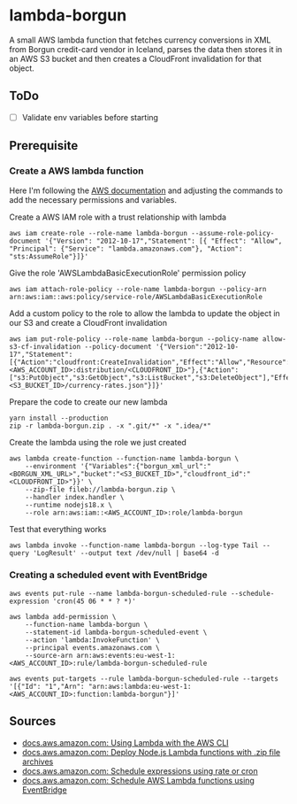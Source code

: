 # lambda-borgun

A small AWS lambda function that fetches currency conversions in XML from Borgun credit-card vendor in Iceland,
parses the data then stores it in an AWS S3 bucket and then creates a CloudFront invalidation for that object.

## ToDo

- [ ] Validate env variables before starting

## Prerequisite

### Create a AWS lambda function

Here I'm following the [AWS documentation](https://docs.aws.amazon.com/lambda/latest/dg/gettingstarted-awscli.html)
and adjusting the commands to add the necessary permissions and variables.

Create a AWS IAM role with a trust relationship with lambda

```shell
aws iam create-role --role-name lambda-borgun --assume-role-policy-document '{"Version": "2012-10-17","Statement": [{ "Effect": "Allow", "Principal": {"Service": "lambda.amazonaws.com"}, "Action": "sts:AssumeRole"}]}'
```

Give the role 'AWSLambdaBasicExecutionRole' permission policy

```shell
aws iam attach-role-policy --role-name lambda-borgun --policy-arn arn:aws:iam::aws:policy/service-role/AWSLambdaBasicExecutionRole
```

Add a custom policy to the role to allow the lambda to update the object in our S3 and create a CloudFront invalidation

```shell
aws iam put-role-policy --role-name lambda-borgun --policy-name allow-s3-cf-invalidation --policy-document '{"Version":"2012-10-17","Statement":[{"Action":"cloudfront:CreateInvalidation","Effect":"Allow","Resource":"arn:aws:cloudfront::<AWS_ACCOUNT_ID>:distribution/<CLOUDFRONT_ID>"},{"Action":["s3:PutObject","s3:GetObject","s3:ListBucket","s3:DeleteObject"],"Effect":"Allow","Resource":"arn:aws:s3:::<S3_BUCKET_ID>/currency-rates.json"}]}'
```

Prepare the code to create our new lambda

```shell
yarn install --production
zip -r lambda-borgun.zip . -x ".git/*" -x ".idea/*"
```

Create the lambda using the role we just created

```shell
aws lambda create-function --function-name lambda-borgun \
    --environment '{"Variables":{"borgun_xml_url":"<BORGUN_XML_URL>","bucket":"<S3_BUCKET_ID>","cloudfront_id":"<CLOUDFRONT_ID>"}}' \
    --zip-file fileb://lambda-borgun.zip \
    --handler index.handler \
    --runtime nodejs18.x \
    --role arn:aws:iam::<AWS_ACCOUNT_ID>:role/lambda-borgun
```

Test that everything works

```shell
aws lambda invoke --function-name lambda-borgun --log-type Tail --query 'LogResult' --output text /dev/null | base64 -d
```

### Creating a scheduled event with EventBridge

```shell
aws events put-rule --name lambda-borgun-scheduled-rule --schedule-expression 'cron(45 06 * * ? *)'
```

```shell
aws lambda add-permission \
    --function-name lambda-borgun \
    --statement-id lambda-borgun-scheduled-event \
    --action 'lambda:InvokeFunction' \
    --principal events.amazonaws.com \
    --source-arn arn:aws:events:eu-west-1:<AWS_ACCOUNT_ID>:rule/lambda-borgun-scheduled-rule
```

```shell
aws events put-targets --rule lambda-borgun-scheduled-rule --targets '[{"Id": "1","Arn": "arn:aws:lambda:eu-west-1:<AWS_ACCOUNT_ID>:function:lambda-borgun"}]'
```

## Sources

- [docs.aws.amazon.com: Using Lambda with the AWS CLI](https://docs.aws.amazon.com/lambda/latest/dg/gettingstarted-awscli.html)
- [docs.aws.amazon.com: Deploy Node.js Lambda functions with .zip file archives](https://docs.aws.amazon.com/lambda/latest/dg/nodejs-package.html)
- [docs.aws.amazon.com: Schedule expressions using rate or cron](https://docs.aws.amazon.com/lambda/latest/dg/services-cloudwatchevents-expressions.html)
- [docs.aws.amazon.com: Schedule AWS Lambda functions using EventBridge](https://docs.aws.amazon.com/eventbridge/latest/userguide/eb-run-lambda-schedule.html)
